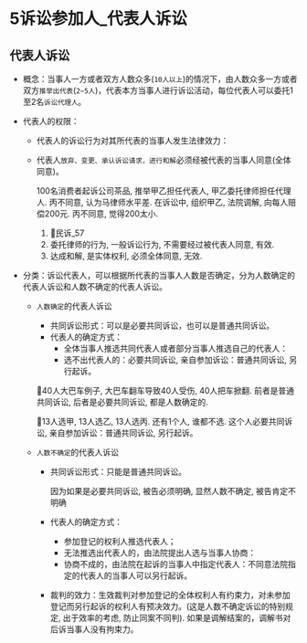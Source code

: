 # 5诉讼参加人_代表人诉讼


## 代表人诉讼

- 概念：当事人一方或者双方人数众多(`10人以上`)的情况下，由人数众多一方或者双方`推举出代表`(`2~5人`)，代表本方当事人进行诉讼活动，每位代表人可以委托1至2名`诉讼代理人`。
- 代表人的权限：
    - 代表人的诉讼行为对其所代表的当事人发生法律效力：
    - 代表人`放弃、变更、承认诉讼请求，进行和解`必须经被代表的当事人同意(全体同意)。

        100名消费者起诉公司茶品, 推举甲乙担任代表人, 甲乙委托律师担任代理人. 丙不同意, 认为马律师水平差. 在诉讼中, 组织甲乙, 法院调解, 向每人赔偿200元. 丙不同意, 觉得200太小.
        1. 🚪民诉_57
        1. 委托律师的行为, 一般诉讼行为, 不需要经过被代表人同意, 有效.
        2. 达成和解, 是实体权利, 必须全体同意, 无效.



- 分类：诉讼代表人，可以根据所代表的当事人人数是否确定，分为人数确定的代表人诉讼和人数不确定的代表人诉讼。
    - `人数确定`的代表人诉讼
        - 共同诉讼形式：可以是必要共同诉讼，也可以是普通共同诉讼。
        - 代表人的确定方式：
            - 全体当事人推选共同代表人或者部分当事人推选自己的代表人：
            - 选不出代表人的：必要共同诉讼, 亲自参加诉讼：普通共同诉讼, 另行起诉。
    
        🍐40人大巴车例子, 大巴车翻车导致40人受伤, 40人把车掀翻. 前者是普通共同诉讼, 后者是必要共同诉讼, 都是人数确定的.
    
        🍐13人选甲, 13人选乙, 13人选丙. 还有1个人, 谁都不选. 这个人必要共同诉讼, 亲自参加诉讼：普通共同诉讼, 另行起诉。
    
    - `人数不确定`的代表人诉讼
        - 共同诉讼形式：只能是普通共同诉讼。

            因为如果是必要共同诉讼, 被告必须明确, 显然人数不确定, 被告肯定不明确

        - 代表人的确定方式：
            - 参加登记的权利人推选代表人；
            - 无法推选出代表人的，由法院提出人选与当事人协商：
            - 协商不成的，由法院在起诉的当事人中指定代表人：不同意法院指定的代表人的当事人可以另行起诉。
        
        - 裁判的效力：生效裁判对参加登记的全体权利人有约束力，对未参加登记而另行起诉的权利人有预决效力。(这是人数不确定诉讼的特别规定, 出于效率的考虑, 防止同案不同判). 如果是调解结案的，调解书对后诉当事人没有拘束力。


